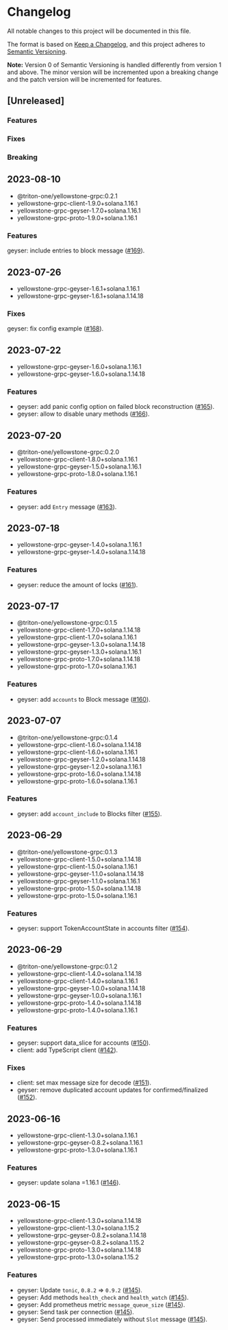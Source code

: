 # Changelog

All notable changes to this project will be documented in this file.

The format is based on [Keep a Changelog](https://keepachangelog.com/en/1.0.0/),
and this project adheres to [Semantic Versioning](https://semver.org/spec/v2.0.0.html).

**Note:** Version 0 of Semantic Versioning is handled differently from version 1 and above.
The minor version will be incremented upon a breaking change and the patch version will be incremented for features.

## [Unreleased]

### Features

### Fixes

### Breaking

## 2023-08-10

- @triton-one/yellowstone-grpc:0.2.1
- yellowstone-grpc-client-1.9.0+solana.1.16.1
- yellowstone-grpc-geyser-1.7.0+solana.1.16.1
- yellowstone-grpc-proto-1.9.0+solana.1.16.1

### Features

geyser: include entries to block message ([#169](https://github.com/rpcpool/yellowstone-grpc/pull/169)).

## 2023-07-26

- yellowstone-grpc-geyser-1.6.1+solana.1.16.1
- yellowstone-grpc-geyser-1.6.1+solana.1.14.18

### Fixes

geyser: fix config example ([#168](https://github.com/rpcpool/yellowstone-grpc/pull/168)).

## 2023-07-22

- yellowstone-grpc-geyser-1.6.0+solana.1.16.1
- yellowstone-grpc-geyser-1.6.0+solana.1.14.18

### Features

- geyser: add panic config option on failed block reconstruction ([#165](https://github.com/rpcpool/yellowstone-grpc/pull/165)).
- geyser: allow to disable unary methods ([#166](https://github.com/rpcpool/yellowstone-grpc/pull/166)).

## 2023-07-20

- @triton-one/yellowstone-grpc:0.2.0
- yellowstone-grpc-client-1.8.0+solana.1.16.1
- yellowstone-grpc-geyser-1.5.0+solana.1.16.1
- yellowstone-grpc-proto-1.8.0+solana.1.16.1

### Features

- geyser: add `Entry` message ([#163](https://github.com/rpcpool/yellowstone-grpc/pull/163)).

## 2023-07-18

- yellowstone-grpc-geyser-1.4.0+solana.1.16.1
- yellowstone-grpc-geyser-1.4.0+solana.1.14.18

### Features

- geyser: reduce the amount of locks ([#161](https://github.com/rpcpool/yellowstone-grpc/pull/161)).

## 2023-07-17

- @triton-one/yellowstone-grpc:0.1.5
- yellowstone-grpc-client-1.7.0+solana.1.14.18
- yellowstone-grpc-client-1.7.0+solana.1.16.1
- yellowstone-grpc-geyser-1.3.0+solana.1.14.18
- yellowstone-grpc-geyser-1.3.0+solana.1.16.1
- yellowstone-grpc-proto-1.7.0+solana.1.14.18
- yellowstone-grpc-proto-1.7.0+solana.1.16.1

### Features

- geyser: add `accounts` to Block message ([#160](https://github.com/rpcpool/yellowstone-grpc/pull/160)).

## 2023-07-07

- @triton-one/yellowstone-grpc:0.1.4
- yellowstone-grpc-client-1.6.0+solana.1.14.18
- yellowstone-grpc-client-1.6.0+solana.1.16.1
- yellowstone-grpc-geyser-1.2.0+solana.1.14.18
- yellowstone-grpc-geyser-1.2.0+solana.1.16.1
- yellowstone-grpc-proto-1.6.0+solana.1.14.18
- yellowstone-grpc-proto-1.6.0+solana.1.16.1

### Features

- geyser: add `account_include` to Blocks filter ([#155](https://github.com/rpcpool/yellowstone-grpc/pull/155)).

## 2023-06-29

- @triton-one/yellowstone-grpc:0.1.3
- yellowstone-grpc-client-1.5.0+solana.1.14.18
- yellowstone-grpc-client-1.5.0+solana.1.16.1
- yellowstone-grpc-geyser-1.1.0+solana.1.14.18
- yellowstone-grpc-geyser-1.1.0+solana.1.16.1
- yellowstone-grpc-proto-1.5.0+solana.1.14.18
- yellowstone-grpc-proto-1.5.0+solana.1.16.1

### Features

- geyser: support TokenAccountState in accounts filter ([#154](https://github.com/rpcpool/yellowstone-grpc/pull/154)).

## 2023-06-29

- @triton-one/yellowstone-grpc:0.1.2
- yellowstone-grpc-client-1.4.0+solana.1.14.18
- yellowstone-grpc-client-1.4.0+solana.1.16.1
- yellowstone-grpc-geyser-1.0.0+solana.1.14.18
- yellowstone-grpc-geyser-1.0.0+solana.1.16.1
- yellowstone-grpc-proto-1.4.0+solana.1.14.18
- yellowstone-grpc-proto-1.4.0+solana.1.16.1

### Features

- geyser: support data_slice for accounts ([#150](https://github.com/rpcpool/yellowstone-grpc/pull/150)).
- client: add TypeScript client ([#142](https://github.com/rpcpool/yellowstone-grpc/pull/142)).

### Fixes

- client: set max message size for decode ([#151](https://github.com/rpcpool/yellowstone-grpc/pull/151)).
- geyser: remove duplicated account updates for confirmed/finalized ([#152](https://github.com/rpcpool/yellowstone-grpc/pull/152)).

## 2023-06-16

- yellowstone-grpc-client-1.3.0+solana.1.16.1
- yellowstone-grpc-geyser-0.8.2+solana.1.16.1
- yellowstone-grpc-proto-1.3.0+solana.1.16.1

### Features

- geyser: update solana =1.16.1 ([#146](https://github.com/rpcpool/yellowstone-grpc/pull/146)).

## 2023-06-15

- yellowstone-grpc-client-1.3.0+solana.1.14.18
- yellowstone-grpc-client-1.3.0+solana.1.15.2
- yellowstone-grpc-geyser-0.8.2+solana.1.14.18
- yellowstone-grpc-geyser-0.8.2+solana.1.15.2
- yellowstone-grpc-proto-1.3.0+solana.1.14.18
- yellowstone-grpc-proto-1.3.0+solana.1.15.2

### Features

- geyser: Update `tonic`, `0.8.2` => `0.9.2` ([#145](https://github.com/rpcpool/yellowstone-grpc/pull/145)).
- geyser: Add methods `health_check` and `health_watch` ([#145](https://github.com/rpcpool/yellowstone-grpc/pull/145)).
- geyser: Add prometheus metric `message_queue_size` ([#145](https://github.com/rpcpool/yellowstone-grpc/pull/145)).
- geyser: Send task per connection ([#145](https://github.com/rpcpool/yellowstone-grpc/pull/145)).
- geyser: Send processed immediately without `Slot` message ([#145](https://github.com/rpcpool/yellowstone-grpc/pull/145)).
